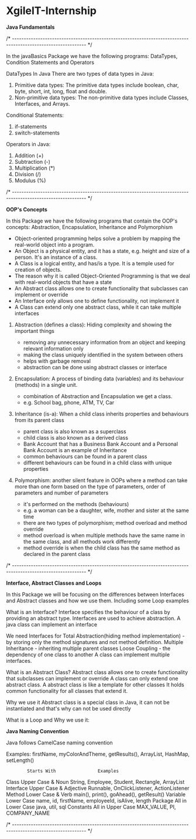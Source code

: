 # XgileIT-Internship
**Java Fundamentals**

/* ------------------------------------------------------------------------------------------------------------- */

In the javaBasics Package we have the following programs:
DataTypes, Condition Statements and Operators

DataTypes In Java
There are two types of data types in Java: 
1. Primitive data types: The primitive data types include boolean, char,
byte, short, int, long, float and double. 
2. Non-primitive data types: The non-primitive data types include Classes,
Interfaces, and Arrays.

Conditional Statements:
1. if-statements
2. switch-statements

Operators in Java:
1. Addition (+)
2. Subtraction (-)
3. Multiplication (*)
4. Division (/)
5. Modulus (%)

/* ------------------------------------------------------------------------------------------------------------- */

**OOP's Concepts**

In this Package we have the following programs that contain the OOP's concepts:
Abstraction, Encapsulation, Inheritance and Polymorphism

- Object-oriented programming helps solve a problem by mapping the real-world object into a program.
- An Object is a physical entity, and it has a state, e.g. height and size of a person. It's an instance of a class.
- A Class is a logical entity, and has/is a type. It is a temple used for creation of objects.
- The reason why it is called Object-Oriented Programming is that we deal with real-world objects that have a state
- An Abstract class allows one to create functionality that subclasses can implement or override
- An Interface only allows one to define functionality, not implement it
- A Class can extend only one abstract class, while it can take multiple interfaces

1. Abstraction (defines a class): Hiding complexity and showing the important things
    - removing any unnecessary information from an object and keeping relevant information only
    - making the class uniquely identified in the system between others
    - helps with garbage removal
    - abstraction can be done using abstract classes or interface

2. Encapsulation: A process of binding data (variables) and its behaviour (methods) in a single unit.
    - combination of Abstraction and Encapsulation we get a class.
    - e.g. School bag, phone, ATM, TV, Car

3. Inheritance (is-a): When a child class inherits properties and behaviours from its parent class
    - parent class is also known as a superclass
    - child class is also known as a derived class
    - Bank Account that has a Business Bank Account and a Personal Bank Account is an example of Inheritance
    - common behaviours can be found in a parent class
    - different behaviours can be found in a child class with unique properties

4. Polymorphism: another silent feature in OOPs where a method can take more than one form based on the type of
   parameters, order of parameters and number of parameters
    - it's performed on the methods (behaviours)
    - e.g. a woman can be a daughter, wife, mother and sister at the same time
    - there are two types of polymorphism; method overload and method override
    - method overload is when multiple methods have the same name in the same class, and all methods work differently
    - method override is when the child class has the same method as declared in the parent class

/* ------------------------------------------------------------------------------------------------------------- */

**Interface, Abstract Classes and Loops**

In this Package we will be focusing on the differences between Interfaces and Abstract classes and how we use them.
Including some Loop examples

What is an Interface?
Interface specifies the behaviour of a class by providing an abstract type.
Interfaces are used to achieve abstraction. A java class can implement an interface

We need Interfaces for
Total Abstraction(hiding method implementation) - by storing only the method signatures and not method definition.
Multiple Inheritance - inheriting multiple parent classes
Loose Coupling - the dependency of one class to another
A class can implement multiple interfaces.

What is an Abstract Class?
Abstract class allows one to create functionality that subclasses can implement or override
A class can only extend one abstract class. A abstract class is like a template for other classes
It holds common functionality for all classes that extend it.

Why we use it
Abstract class is a special class in Java, it can not be instantiated and that's why can not be used directly


What is a Loop and Why we use it:

**Java Naming Convention**

Java follows CamelCase naming convention

Examples: firstName, myColorAndTheme, getResults(), ArrayList, HashMap, setLength()

            Starts With                Examples
Class       Upper Case & Noun          String, Employee, Student, Rectangle, ArrayList
Interface   Upper Case & Adjective     Runnable, OnClickListener, ActionListener
Method      Lower Case & Verb          main(), print(), goAhead(), getResult()
Variable    Lower Case                 name, id, firstName, employeeId, isAlive, length
Package     All in Lower Case          java, util, sql
Constants   All in Upper Case          MAX_VALUE, PI, COMPANY_NAME

/* ------------------------------------------------------------------------------------------------------------- */